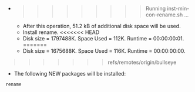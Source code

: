 * >>>>>>>>> Running inst-min-con-rename.sh ...
  * After this operation, 51.2 kB of additional disk space will be used.
  * Install rename.
<<<<<<< HEAD
  * Disk size = 1797488K. Space Used = 112K. Runtime = 00:00:00:01.
=======
  * Disk size = 1675688K. Space Used = 116K. Runtime = 00:00:00:00.
>>>>>>> refs/remotes/origin/bullseye
  * The following NEW packages will be installed:
  ```bash
rename
  ```
